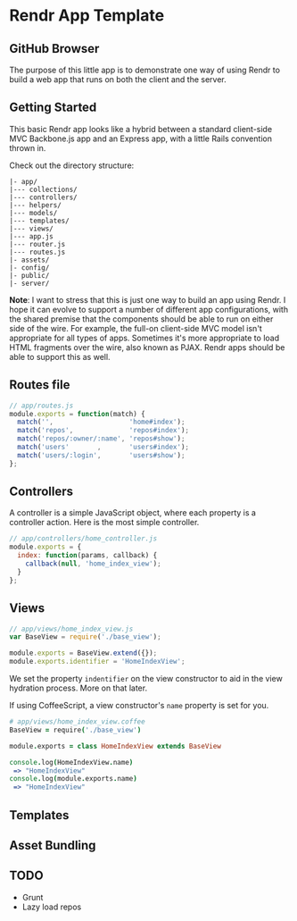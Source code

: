 # Rendr App Template
## GitHub Browser

The purpose of this little app is to demonstrate one way of using Rendr to build a web app that runs on both the client and the server.
## Getting Started

This basic Rendr app looks like a hybrid between a standard client-side MVC Backbone.js app and an Express app, with a little Rails convention thrown in.

Check out the directory structure:

    |- app/
    |--- collections/
    |--- controllers/
    |--- helpers/
    |--- models/
    |--- templates/
    |--- views/
    |--- app.js
    |--- router.js
    |--- routes.js
    |- assets/
    |- config/
    |- public/
    |- server/

**Note**: I want to stress that this is just one way to build an app using Rendr. I hope it can evolve to support a number of different app configurations, with the shared premise that the components should be able to run on either side of the wire. For example, the full-on client-side MVC model isn't appropriate for all types of apps. Sometimes it's more appropriate to load HTML fragments over the wire, also known as PJAX. Rendr apps should be able to support this as well.

## Routes file

```js
// app/routes.js
module.exports = function(match) {
  match('',                   'home#index');
  match('repos',              'repos#index');
  match('repos/:owner/:name', 'repos#show');
  match('users'       ,       'users#index');
  match('users/:login',       'users#show');
};

```

## Controllers

A controller is a simple JavaScript object, where each property is a controller action.  Here is the most simple controller.

```js
// app/controllers/home_controller.js
module.exports = {
  index: function(params, callback) {
    callback(null, 'home_index_view');
  }
};

```


## Views

```js
// app/views/home_index_view.js
var BaseView = require('./base_view');

module.exports = BaseView.extend({});
module.exports.identifier = 'HomeIndexView';
```

We set the property `indentifier` on the view constructor to aid in the view hydration process. More on that later.

If using CoffeeScript, a view constructor's `name` property is set for you.

```coffeescript
# app/views/home_index_view.coffee
BaseView = require('./base_view')

module.exports = class HomeIndexView extends BaseView

console.log(HomeIndexView.name)
 => "HomeIndexView"
console.log(module.exports.name)
 => "HomeIndexView"
```

## Templates


## Asset Bundling


## TODO
* Grunt
* Lazy load repos
